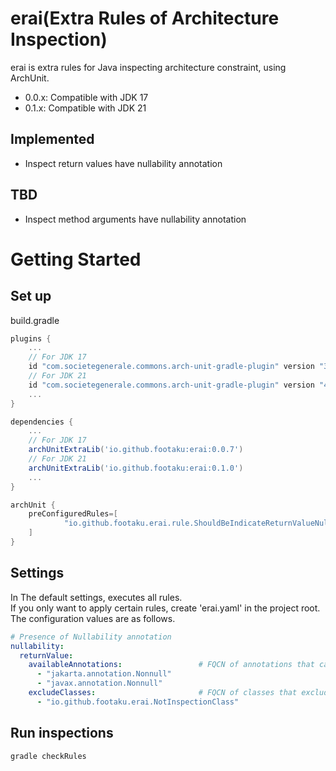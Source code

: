 # erai(Extra Rules of Architecture Inspection)
erai is extra rules for Java inspecting architecture constraint, using ArchUnit.
- 0.0.x: Compatible with JDK 17
- 0.1.x: Compatible with JDK 21

## Implemented
- Inspect return values have nullability annotation

## TBD
- Inspect method arguments have nullability annotation

# Getting Started
## Set up
build.gradle
```groovy
plugins {
    ...
    // For JDK 17
    id "com.societegenerale.commons.arch-unit-gradle-plugin" version "3.1.0"
    // For JDK 21
    id "com.societegenerale.commons.arch-unit-gradle-plugin" version "4.0.0"
    ...
}

dependencies {
    ...
    // For JDK 17
    archUnitExtraLib('io.github.footaku:erai:0.0.7')
    // For JDK 21
    archUnitExtraLib('io.github.footaku:erai:0.1.0')
    ...
}

archUnit {
    preConfiguredRules=[
            "io.github.footaku.erai.rule.ShouldBeIndicateReturnValueNullability"
    ]
}
```

## Settings
In The default settings, executes all rules.  
If you only want to apply certain rules, create 'erai.yaml' in the project root.  
The configuration values are as follows.
```yaml
# Presence of Nullability annotation
nullability:
  returnValue:
    availableAnnotations:                 # FQCN of annotations that can be applied to return values.
      - "jakarta.annotation.Nonnull"
      - "javax.annotation.Nonnull"
    excludeClasses:                       # FQCN of classes that excluding from this rule.
      - "io.github.footaku.erai.NotInspectionClass"
```

## Run inspections
```shell
gradle checkRules
```
